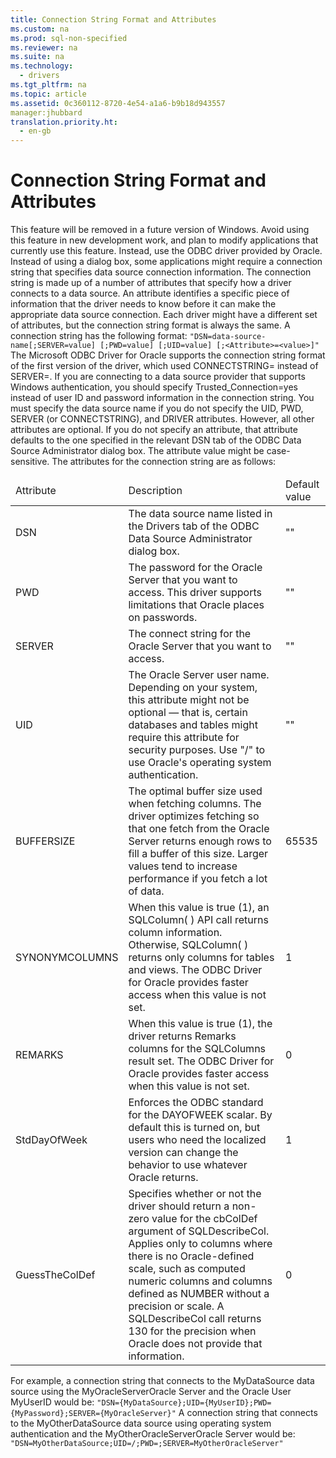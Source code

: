 ```yaml
---
title: Connection String Format and Attributes
ms.custom: na
ms.prod: sql-non-specified
ms.reviewer: na
ms.suite: na
ms.technology: 
  - drivers
ms.tgt_pltfrm: na
ms.topic: article
ms.assetid: 0c360112-8720-4e54-a1a6-b9b18d943557
manager:jhubbard
translation.priority.ht: 
  - en-gb
---
```

# Connection String Format and Attributes
<?xml version="1.0" encoding="utf-8"?>
<developerConceptualDocument xmlns="http://ddue.schemas.microsoft.com/authoring/2003/5" xmlns:xlink="http://www.w3.org/1999/xlink" xmlns:xsi="http://www.w3.org/2001/XMLSchema-instance" xsi:schemaLocation="http://ddue.schemas.microsoft.com/authoring/2003/5 http://dduestorage.blob.core.windows.net/ddueschema/developer.xsd">
  <introduction>
    <alert class="important">
      <para>This feature will be removed in a future version of Windows. Avoid using this feature in new development work, and plan to modify applications that currently use this feature. Instead, use the ODBC driver provided by Oracle.</para>
    </alert>
    <para>Instead of using a dialog box, some applications might require a connection string that specifies data source connection information. The connection string is made up of a number of attributes that specify how a driver connects to a data source. An attribute identifies a specific piece of information that the driver needs to know before it can make the appropriate data source connection. Each driver might have a different set of attributes, but the connection string format is always the same. A connection string has the following format:</para>
    <code>"DSN=data-source-name[;SERVER=value] [;PWD=value] [;UID=value] [;&lt;Attribute&gt;=&lt;value&gt;]"</code>
    <alert class="note">
      <para>The Microsoft ODBC Driver for Oracle supports the connection string format of the first version of the driver, which used <codeInline>CONNECTSTRING</codeInline>= instead of <codeInline>SERVER=</codeInline>.</para>
    </alert>
    <para>If you are connecting to a data source provider that supports Windows authentication, you should specify <codeInline>Trusted_Connection=yes</codeInline> instead of user ID and password information in the connection string.</para>
    <para>You must specify the data source name if you do not specify the UID, PWD, SERVER (or CONNECTSTRING), and DRIVER attributes. However, all other attributes are optional. If you do not specify an attribute, that attribute defaults to the one specified in the relevant DSN tab of the <legacyBold>ODBC Data Source Administrator</legacyBold> dialog box. The attribute value might be case-sensitive.</para>
    <para>The attributes for the connection string are as follows:</para>
    <table xmlns:caps="http://schemas.microsoft.com/build/caps/2013/11">
      <thead>
        <tr>
          <TD>
            <para>Attribute</para>
          </TD>
          <TD>
            <para>Description</para>
          </TD>
          <TD>
            <para>Default value</para>
          </TD>
        </tr>
      </thead>
      <tbody>
        <tr>
          <TD>
            <para>DSN</para>
          </TD>
          <TD>
            <para>The data source name listed in the Drivers tab of the <legacyBold>ODBC Data Source Administrator</legacyBold> dialog box.</para>
          </TD>
          <TD>
            <para>""</para>
          </TD>
        </tr>
        <tr>
          <TD>
            <para>PWD</para>
          </TD>
          <TD>
            <para>The password for the Oracle Server that you want to access. This driver supports limitations that Oracle places on passwords.</para>
          </TD>
          <TD>
            <para>""</para>
          </TD>
        </tr>
        <tr>
          <TD>
            <para>SERVER</para>
          </TD>
          <TD>
            <para>The connect string for the Oracle Server that you want to access.</para>
          </TD>
          <TD>
            <para>""</para>
          </TD>
        </tr>
        <tr>
          <TD>
            <para>UID</para>
          </TD>
          <TD>
            <para>The Oracle Server user name. Depending on your system, this attribute might not be optional — that is, certain databases and tables might require this attribute for security purposes.</para>
            <para>Use "/" to use Oracle's operating system authentication. </para>
          </TD>
          <TD>
            <para>""</para>
          </TD>
        </tr>
        <tr>
          <TD>
            <para>BUFFERSIZE</para>
          </TD>
          <TD>
            <para>The optimal buffer size used when fetching columns.</para>
            <para>The driver optimizes fetching so that one fetch from the Oracle Server returns enough rows to fill a buffer of this size. Larger values tend to increase performance if you fetch a lot of data.</para>
          </TD>
          <TD>
            <para>65535</para>
          </TD>
        </tr>
        <tr>
          <TD>
            <para>SYNONYMCOLUMNS</para>
          </TD>
          <TD>
            <para>When this value is true (1), an SQLColumn( ) API call returns column information. Otherwise, SQLColumn( ) returns only columns for tables and views. The ODBC Driver for Oracle provides faster access when this value is not set.</para>
          </TD>
          <TD>
            <para>1</para>
          </TD>
        </tr>
        <tr>
          <TD>
            <para>REMARKS</para>
          </TD>
          <TD>
            <para>When this value is true (1), the driver returns Remarks columns for the <legacyLink xlink:href="98cced6f-41b8-43c1-a3cd-f4ea1615c0af">SQLColumns</legacyLink> result set. The ODBC Driver for Oracle provides faster access when this value is not set.</para>
          </TD>
          <TD>
            <para>0</para>
          </TD>
        </tr>
        <tr>
          <TD>
            <para>StdDayOfWeek</para>
          </TD>
          <TD>
            <para>Enforces the ODBC standard for the DAYOFWEEK scalar. By default this is turned on, but users who need the localized version can change the behavior to use whatever Oracle returns.</para>
          </TD>
          <TD>
            <para>1</para>
          </TD>
        </tr>
        <tr>
          <TD>
            <para>GuessTheColDef</para>
          </TD>
          <TD>
            <para>Specifies whether or not the driver should return a non-zero value for the <legacyItalic>cbColDef</legacyItalic> argument of <legacyBold>SQLDescribeCol</legacyBold>. Applies only to columns where there is no Oracle-defined scale, such as computed numeric columns and columns defined as NUMBER without a precision or scale. A <legacyBold>SQLDescribeCol</legacyBold> call returns 130 for the precision when Oracle does not provide that information.</para>
          </TD>
          <TD>
            <para>0</para>
          </TD>
        </tr>
      </tbody>
    </table>
    <para>For example, a connection string that connects to the MyDataSource data source using the MyOracleServerOracle Server and the Oracle User MyUserID would be:</para>
    <code>"DSN={MyDataSource};UID={MyUserID};PWD={MyPassword};SERVER={MyOracleServer}"</code>
    <para>A connection string that connects to the MyOtherDataSource data source using operating system authentication and the MyOtherOracleServerOracle Server would be:</para>
    <code>"DSN=MyOtherDataSource;UID=/;PWD=;SERVER=MyOtherOracleServer"</code>
  </introduction>
  <relatedTopics />
</developerConceptualDocument>